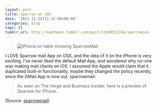 ```yaml
---
layout: post
title: Sparrow on iOS
date: '2011-11-24T11:32:00+00:00'
categories: blog
tags: []
tumblr_url: http://keefmoon.tumblr.com/post/13249552246/sparrowios
---
```


> ![iPhone on table showing SparrowMail](http://65.media.tumblr.com/tumblr_lu393nRMhV1qbptnpo1_500.jpg)

I LOVE Sparrow mail App on OSX, and the idea of it on the iPhone is very exciting. I’ve never liked the default Mail App, and wondered why no-one was making mail clients on iOS. I assumed the Apple would claim that it duplicated built-in functionality, maybe they changed the policy recently, since the GMail App is now out.
sparrowmail:

>As seen on The Verge and Business Insider, here is a preview of Sparrow for iPhone.

(Source: [sparrowmail](http://sparrowmail.tumblr.com/post/12283842323/sparrowios))
